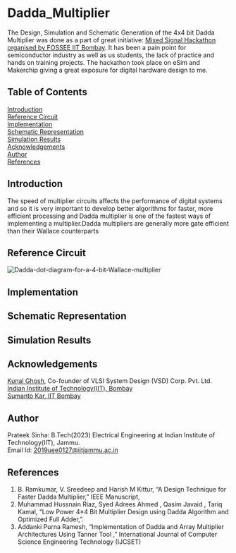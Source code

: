 # Dadda_Multiplier
The Design, Simulation and Schematic Generation of the 4x4 bit Dadda Multiplier was done as a part of great initiative: [Mixed Signal Hackathon organised by FOSSEE IIT Bombay](https://esim.marathoniitb.in/home). It has been a pain point for semiconductor industry as well as us students, the lack of practice and hands on training projects. The hackathon took place on eSim and Makerchip giving a great exposure for digital hardware design to me. 


## Table of Contents 
[Introduction](#introduction) <br />
[Reference Circuit](#reference-circuit) <br />
[Implementation](#implementataion)<br />
[Schematic Representation](#schematic-representation)<br />
[Simulation Results](#simulation-results) <br/>
[Acknowledgements](#acknowledgements) <br />
[Author](#author)<br/>
[References](#references)

## Introduction
The speed of multiplier circuits affects the performance of digital systems and so it is very important to develop better algorithms for faster, more efficient processing and Dadda multiplier is one of the fastest ways of implementing a multiplier.Dadda multipliers are generally more gate efficient than their Wallace counterparts

## Reference Circuit
![Dadda-dot-diagram-for-a-4-bit-Wallace-multiplier](https://user-images.githubusercontent.com/69366735/157222913-00e2bd1b-923e-4bb2-b4fa-275e4dc5b20a.png)


## Implementation

## Schematic Representation

## Simulation Results














## Acknowledgements 
[Kunal Ghosh](https://github.com/kunalg123), Co-founder of VLSI System Design (VSD) Corp. Pvt. Ltd. <br />
[Indian Institute of Technology(IIT), Bombay](https://www.iitb.ac.in) <br />
[Sumanto Kar, IIT Bombay](https://www.linkedin.com/in/sumanto-kar-0424391a9)

## Author
Prateek Sinha: B.Tech(2023) Electrical Engineering at Indian Institute of Technology(IIT), Jammu. <br />
Email Id: 2019uee0127@iitjammu.ac.in

## References
1) B. Ramkumar, V. Sreedeep and Harish M Kittur, “A Design Technique for Faster Dadda Multiplier,” IEEE Manuscript,
2) Muhammad Hussnain Riaz, Syed Adrees Ahmed , Qasim Javaid , Tariq Kamal, “Low Power 4×4 Bit Multiplier Design using Dadda Algorithm and Optimized Full Adder,”.
3) Addanki Purna Ramesh, “Implementation of Dadda and Array Multiplier Architectures Using Tanner Tool ,” International Journal of Computer Science Engineering Technology (IJCSET)
